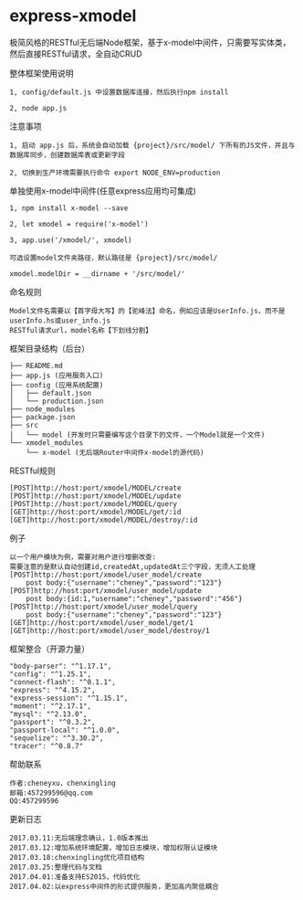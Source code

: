 # express-xmodel
极简风格的RESTful无后端Node框架，基于x-model中间件，只需要写实体类，然后直接RESTful请求，全自动CRUD

整体框架使用说明
>
	1, config/default.js 中设置数据库连接，然后执行npm install

	2, node app.js

注意事项
>
	1, 启动 app.js 后，系统会自动加载 {project}/src/model/ 下所有的JS文件，并且与数据库同步，创建数据库表或更新字段

	2, 切换到生产环境需要执行命令 export NODE_ENV=production

单独使用x-model中间件(任意express应用均可集成)
>
	1, npm install x-model --save

	2, let xmodel = require('x-model')

	3, app.use('/xmodel/', xmodel)

	可选设置model文件夹路径，默认路径是 {project}/src/model/
	
	xmodel.modelDir = __dirname + '/src/model/'
	
命名规则
>
	Model文件名需要以【首字母大写】的【驼峰法】命名，例如应该是UserInfo.js，而不是userInfo.hs或user_info.js
	RESTful请求url，model名称【下划线分割】

框架目录结构（后台）
>
	├── README.md
	├── app.js (应用服务入口)
	├── config (应用系统配置)
	│   ├── default.json
	│   └── production.json
	├── node_modules
	├── package.json
	├── src
	│   └── model (开发时只需要编写这个目录下的文件，一个Model就是一个文件)
	└── xmodel_modules
	    └── x-model (无后端Router中间件x-model的源代码)

RESTful规则
>
	[POST]http://host:port/xmodel/MODEL/create
	[POST]http://host:port/xmodel/MODEL/update
	[POST]http://host:port/xmodel/MODEL/query
	[GET]http://host:port/xmodel/MODEL/get/:id
	[GET]http://host:port/xmodel/MODEL/destroy/:id

例子
>
	以一个用户模块为例，需要对用户进行增删改查:
	需要注意的是默认自动创建id,createdAt,updatedAt三个字段，无须人工处理
	[POST]http://host:port/xmodel/user_model/create
		post body:{"username":"cheney","password":"123"}
	[POST]http://host:port/xmodel/user_model/update
		post body:{id:1,"username":"cheney","password":"456"}
	[POST]http://host:port/xmodel/user_model/query
		post body:{"username":"cheney","password":"123"}
	[GET]http://host:port/xmodel/user_model/get/1
	[GET]http://host:port/xmodel/user_model/destroy/1

框架整合（开源力量）
>
    "body-parser": "^1.17.1",
    "config": "^1.25.1",
    "connect-flash": "^0.1.1",
    "express": "^4.15.2",
    "express-session": "^1.15.1",
    "moment": "^2.17.1",
    "mysql": "^2.13.0",
    "passport": "^0.3.2",
    "passport-local": "^1.0.0",
    "sequelize": "^3.30.2",
    "tracer": "^0.8.7"

帮助联系
>
	作者:cheneyxu，chenxingling
	邮箱:457299596@qq.com
	QQ:457299596

更新日志
>
	2017.03.11:无后端理念确认，1.0版本推出
	2017.03.12:增加系统环境配置，增加日志模块，增加权限认证模块
	2017.03.18:chenxingling优化项目结构
	2017.03.25:整理代码与文档
	2017.04.01:准备支持ES2015，代码优化
	2017.04.02:以express中间件的形式提供服务，更加高内聚低耦合
